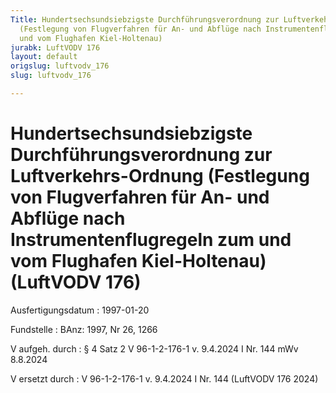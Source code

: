 ```yaml
---
Title: Hundertsechsundsiebzigste Durchführungsverordnung zur Luftverkehrs-Ordnung
  (Festlegung von Flugverfahren für An- und Abflüge nach Instrumentenflugregeln zum
  und vom Flughafen Kiel-Holtenau)
jurabk: LuftVODV 176
layout: default
origslug: luftvodv_176
slug: luftvodv_176

---
```


# Hundertsechsundsiebzigste Durchführungsverordnung zur Luftverkehrs-Ordnung (Festlegung von Flugverfahren für An- und Abflüge nach Instrumentenflugregeln zum und vom Flughafen Kiel-Holtenau) (LuftVODV 176)

Ausfertigungsdatum
:   1997-01-20

Fundstelle
:   BAnz: 1997, Nr 26, 1266

V aufgeh. durch
:   § 4 Satz 2 V 96-1-2-176-1 v. 9.4.2024 I Nr. 144 mWv 8.8.2024

V ersetzt durch
:   V 96-1-2-176-1 v. 9.4.2024 I Nr. 144 (LuftVODV 176 2024)

